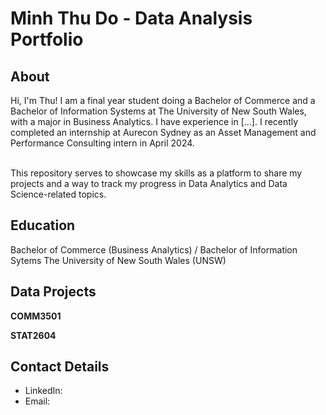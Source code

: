 # Minh Thu Do - Data Analysis Portfolio

## About

Hi, I'm Thu! I am a final year student doing a Bachelor of Commerce and a Bachelor of Information Systems at The University of New South Wales, with a major in Business Analytics. I have experience in [...]. I recently completed an internship at Aurecon Sydney as an Asset Management and Performance Consulting intern in April 2024.

<br>
This repository serves to showcase my skills as a platform to share my projects and a way to track my progress in Data Analytics and Data Science-related topics.  
<br>

## Education
Bachelor of Commerce (Business Analytics) / Bachelor of Information Sytems
The University of New South Wales (UNSW)

## Data Projects
**COMM3501**

**STAT2604**

## Contact Details
- LinkedIn:
- Email: 
